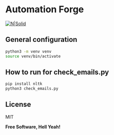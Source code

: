 # Automation Forge

[![N|Solid](https://i.postimg.cc/QCfSBKMF/Mediamodifier-Design-Template.jpg)](https://nodesource.com/products/nsolid)


## General configuration

```sh
python3 -m venv venv
source venv/bin/activate
```

## How to run for check_emails.py

```sh
pip install nltk
python3 check_emails.py
```

## License

MIT

**Free Software, Hell Yeah!**
